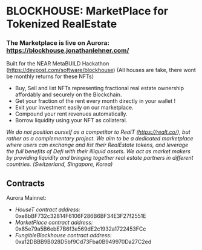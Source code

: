 # BLOCKHOUSE: MarketPlace for Tokenized RealEstate
### The Marketplace is live on Aurora: https://blockhouse.jonathanlehner.com/
Built for the NEAR MetaBUILD Hackathon (https://devpost.com/software/blockhouse)
(All houses are fake, there wont be monthly returns for these NFTs)
- Buy, Sell and list NFTs representing fractional real estate ownership affordably and securely on the Blockchain.
- Get your fraction of the rent every month directly in your wallet !
- Exit your investment easily on our marketplace.
- Compound your rent revenues automatically.
- Borrow liquidity using your NFT as collateral.

*We do not position ourself as a competitor to RealT (https://realt.co/), but rather as a complementary project. We aim to be a dedicated marketplace where users can exchange and list their RealEstate tokens, and leverage the full benefits of Defi with their illiquid assets. We act as market makers by providing liquidity and bringing together real estate partners in different countries. (Switzerland, Singapore, Korea)*

## Contracts
Aurora Mainnet:
- *HouseT contract address:* 0xe8bBF732c32814F6106F286B6BF34E3F27f2551E
- *MarketPlace contract address:* 0x85e79a5B6ebE7B6f3e569dE2c1932a1722453FCc
- *FungibleBlockhouse contract address:* 0xa12DBBB9B028D5bf9Cd73Fba0B949970Da27C2ed
